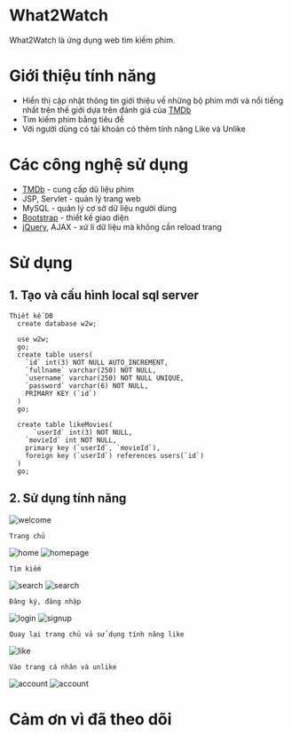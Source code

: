 # What2Watch

What2Watch là ứng dụng web tìm kiếm phim. 

# Giới thiệu tính năng

  - Hiển thị cập nhật thông tin giới thiệu về những bộ phim mới và nổi tiếng nhất trên thế giới dựa trên đánh giá của [TMDb](https://www.themoviedb.org)
  - Tìm kiếm phim bằng tiêu đề
  - Với người dùng có tài khoản có thêm tính năng Like và Unlike 
  
# Các công nghệ sử dụng

  - [TMDb](https://www.themoviedb.org) - cung cấp dũ liệu phim
  - JSP, Servlet - quản lý trang web
  - MySQL - quản lý cơ sở dữ liệu người dùng
  - [Bootstrap](https://getbootstrap.com) - thiết kế giao diện
  - [jQuery](https://jquery.com/), AJAX - xử lí dữ liệu mà không cần reload trang
  
# Sử dụng
  ## 1. Tạo và cấu hình local sql server
    Thiết kế DB
      create database w2w;
      
      use w2w;
      go;
      create table users(
        `id` int(3) NOT NULL AUTO_INCREMENT,
        `fullname` varchar(250) NOT NULL,
        `username` varchar(250) NOT NULL UNIQUE,
        `password` varchar(6) NOT NULL,
        PRIMARY KEY (`id`)
      )
      go;
      
      create table likeMovies(
	      `userId` int(3) NOT NULL,
        `movieId` int NOT NULL,
        primary key (`userId`, `movieId`),
        foreign key (`userId`) references users(`id`)
      )
      go;
      
  ## 2. Sử dụng tính năng 
![welcome](assets/welcome.png)

	Trang chủ
![home](assets/home.png)
![homepage](assets/homepage.png)
	
	Tìm kiếm
![search](assets/search.png)
![search](assets/searchpage.png)
	
	Đăng ký, đăng nhập
![login](assets/login.png)
![signup](assets/signup.png)

	Quay lại trang chủ vả sử dụng tính năng like 
![like](assets/like.png)
	
	Vào trang cá nhân và unlike
![account](assets/account.png)
![account](assets/unlike.png)

# Cảm ơn vì đã theo dõi




	
 
